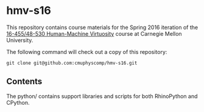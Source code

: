 hmv-s16
=======

This repository contains course materials for the Spring 2016 iteration of the [16-455/48-530 Human-Machine Virtuosity](http://courses.ideate.cmu.edu/16-455) course at Carnegie Mellon University.

The following command will check out a copy of this repository:

    git clone git@github.com:cmuphyscomp/hmv-s16.git


Contents
--------

The python/ contains support libraries and scripts for both RhinoPython and CPython.


